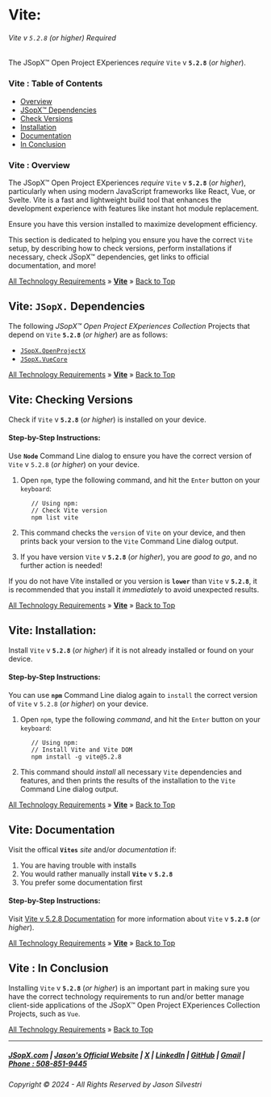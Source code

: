 ﻿# Vite:
###### Vite v `5.2.8` (_or higher_) Required

The JSopX™ Open Project EXperiences _require_ `Vite` v **`5.2.8`** (_or higher_). 

### Vite : Table of Contents

- [Overview](#vite--overview)
- [JSopX™ Dependencies](#vite-jsopx-dependencies)
- [Check Versions](#vite-checking-versions)
- [Installation](#vite-installation)
- [Documentation](#vite-documentation)
- [In Conclusion](#vite--in-conclusion)

### Vite : Overview
The JSopX™ Open Project EXperiences _require_ `Vite` v **`5.2.8`** (_or higher_), particularly when using modern JavaScript frameworks like React, Vue, or Svelte. Vite is a fast and lightweight build tool that enhances the development experience with features like instant hot module replacement. 

Ensure you have this version installed to maximize development efficiency.

This section is dedicated to helping you ensure you have the correct `Vite` setup, by describing how to check versions, perform installations if necessary, check JSopX™ dependencies, get links to official documentation, and more!



[All Technology Requirements](https://github.com/JasonSilvestri/JSopX.BridgeTooFar/tree/master/JSopX.BridgeTooFar/Docs/JSopX/Master/Technologies.md)   »   [**Vite**](#Vite)   »   [Back to Top](#table-of-contents)



    
## Vite: `JSopX.` Dependencies

The following _JSopX™ Open Project EXperiences Collection_ Projects that depend on `Vite` **`5.2.8`** (_or higher_) are as follows:



- [`JSopX.OpenProjectX`](https://github.com/JasonSilvestri/JSopX.BridgeTooFar/tree/master/JSopX.BridgeTooFar/Docs/jsopx.OpenProjectX/Master/p1/v1/)
- [`JSopX.VueCore`](https://github.com/JasonSilvestri/JSopX.BridgeTooFar/tree/master/JSopX.BridgeTooFar/Docs/jsopx.VueCore/Master/p1/v1/)  




[All Technology Requirements](https://github.com/JasonSilvestri/JSopX.BridgeTooFar/tree/master/JSopX.BridgeTooFar/Docs/JSopX/Master/Technologies.md)   »   [**Vite**](#Vite)   »   [Back to Top](#table-of-contents)



## Vite: Checking Versions

Check if `Vite` v **`5.2.8`** (_or higher_) is installed on your device.

#### Step-by-Step Instructions:

Use **`Node`** Command Line dialog to ensure you have the correct version of `Vite` v `5.2.8` (_or higher_) on your device.
   
1. Open `npm`, type the following command, and hit the `Enter` button on your `keyboard`:
   
   ```node
      // Using npm:
      // Check Vite version
      npm list vite
    ```
   
2. This command checks the `version` of `Vite` on your device, and then prints back your version to the `Vite` Command Line dialog output.
   
3. If you have version `Vite` v **`5.2.8`** (_or higher_), you are _good to go_, and no further action is needed!
   
If you do not have Vite installed or you version is **`lower`** than `Vite` v **`5.2.8`**, it is recommended that you install it _immediately_ to avoid unexpected results.
   


[All Technology Requirements](https://github.com/JasonSilvestri/JSopX.BridgeTooFar/tree/master/JSopX.BridgeTooFar/Docs/JSopX/Master/Technologies.md)   »   [**Vite**](#Vite)   »   [Back to Top](#table-of-contents)




## Vite: Installation:

Install `Vite` v **`5.2.8`** (_or higher_) if it is not already installed or found on your device.

#### Step-by-Step Instructions:

You can use **`npm`** Command Line dialog again to `install` the correct version of `Vite` v `5.2.8` (_or higher_) on your device.
   
1. Open `npm`, type the following _command_, and hit the `Enter` button on your `keyboard`:

   ```node
      // Using npm:
      // Install Vite and Vite DOM
      npm install -g vite@5.2.8
    ```
   
   
2. This command should _install_ all necessary `Vite` dependencies and features, and then prints the results of the installation to the `Vite` Command Line dialog output.
   



[All Technology Requirements](https://github.com/JasonSilvestri/JSopX.BridgeTooFar/tree/master/JSopX.BridgeTooFar/Docs/JSopX/Master/Technologies.md)   »   [**Vite**](#Vite)   »   [Back to Top](#table-of-contents)



## Vite: Documentation
   
Visit the offical **`Vites`** _site_ and/or _documentation_ if:

1. You are having trouble with installs
2. You would rather manually install **`Vite`** v **`5.2.8`**
3. You prefer some documentation first
   
#### Step-by-Step Instructions:
   
Visit [Vite v 5.2.8 Documentation](https://vitejs.dev/) for more information about `Vite` v **`5.2.8`** (_or higher_).
   



[All Technology Requirements](https://github.com/JasonSilvestri/JSopX.BridgeTooFar/tree/master/JSopX.BridgeTooFar/Docs/JSopX/Master/Technologies.md)   »   [**Vite**](#Vite)   »   [Back to Top](#table-of-contents)



## Vite : In Conclusion
Installing `Vite` v **`5.2.8`** (_or higher_) is an important part in making sure you have the correct technology requirements to run and/or better manage client-side applications of the JSopX™ Open Project EXperiences Collection Projects, such as `Vue`.



[All Technology Requirements](https://github.com/JasonSilvestri/JSopX.BridgeTooFar/tree/master/JSopX.BridgeTooFar/Docs/JSopX/Master/Technologies.md)   »   [Back to Top](#table-of-contents)


---

##### [JSopX.com](https://www.jsopx.com/) | [Jason's Official Website](https://www.jsilvestri.com/) | [X](https://www.x.com/JasonSilvestri) | [LinkedIn](http://www.linkedin.com/in/JasonSilvestri) | [GitHub](https://github.com/JasonSilvestri) | [Gmail](mailto:therealjasonsilvestri@gmail.com) | [Phone : 508-851-9445](phoneto:508-851-9445)

###### Copyright © 2024 - All Rights Reserved by Jason Silvestri